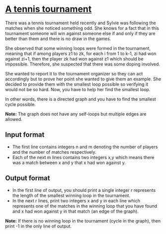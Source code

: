# [A tennis tournament][link]

There was a tennis tournament held recently and Sylvie was following the matches when she noticed something odd. She knows for a fact that in this tournament someone will win against someone else if and only if they are better than them and there is no draw in the games.

She observed that some winning loops were formed in the tournament, meaning that if among players z1 to zk, for each i from 1 to k-1, zi had won against zi+1, then the player zk had won against z1 which should be impossible. Therefore, she suspected that there was some doping involved.

She wanted to report it to the tournament organizer so they can act accordingly but to prove her point she wanted to give them an example. She decided to provide them with the smallest loop possible so verifying it would not be so hard. Now, you have to help her find the smallest loop.

In other words, there is a directed graph and you have to find the smallest cycle possible.

**Note:** The graph does not have any self-loops but multiple edges are allowed.

## Input format

- The first line contains integers n and m denoting the number of players and the number of matches respectively.
- Each of the next m lines contains two integers x,y which means there was a match between x and y that x had won against y.

## Output format

- In the first line of output, you should print a single integer r represents the length of the smallest winning loop in the tournament.
- In the next r lines, print two integers x and y in each line which represents one of the matches in the winning loop that you have found and x had won against y in that match (an edge of the graph).

**Note:** If there is no winning loop in the tournament (cycle in the graph), then print -1 in the only line of output.

[link]: https://www.hackerearth.com/practice/algorithms/graphs/depth-first-search/practice-problems/approximate/tennis-tournament-75939265/
